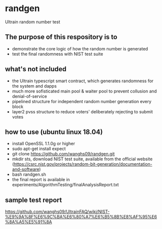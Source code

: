 # randgen
Ultrain random number test

## The purpose of this respository is to 
- demonstrate the core logic of how the random number is generated
- test the final randomness with NIST test suite

## what's not included
- the Ultrain typescript smart contract, which generates randomness for the system and dapps
- much more sofisticated main pool & waiter pool to prevent collusion and denial-of-service
- pipelined structure for independent random number generation every block
- layer2 pvss structure to reduce voters' deliberately rejecting to submit votes

## how to use (ubuntu linux 18.04)
- install OpenSSL 1.1.0g or higher
- sudo apt-get install expect
- git clone https://github.com/wanghs09/randgen.git
- mkdir sts, download NIST test suite, available from the official website (https://csrc.nist.gov/projects/random-bit-generation/documentation-and-software)
- bash randgen.sh
- the final report is available in experiments/AlgorithmTesting/finalAnalysisReport.txt

## sample test report
https://github.com/wanghs09/UltrainFAQ/wiki/NIST-%E9%9A%8F%E6%9C%BA%E6%80%A7%E6%B5%8B%E8%AF%95%E6%8A%A5%E5%91%8A
